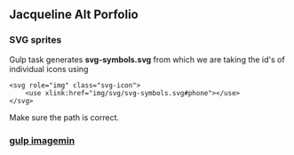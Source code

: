 ## Jacqueline Alt Porfolio

### SVG sprites

Gulp task generates **svg-symbols.svg** from which we are taking the id's of individual icons using
```
<svg role="img" class="svg-icon">
    <use xlink:href="img/svg/svg-symbols.svg#phone"></use>
</svg>
```
Make sure the path is correct.

### [gulp imagemin](https://www.npmjs.com/package/gulp-imagemin)